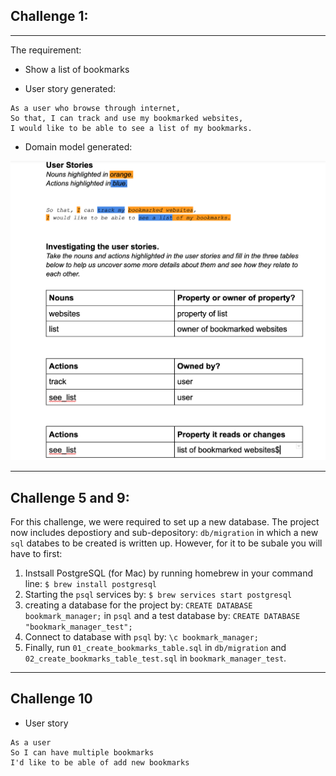 ## Challenge 1: 
------

The requirement: 
- Show a list of bookmarks

- User story generated: 

```
As a user who browse through internet, 
So that, I can track and use my bookmarked websites,
I would like to be able to see a list of my bookmarks.
```
- Domain model generated: 

![](domain_model.png)


----
## Challenge 5 and  9: 

For this challenge, we were required to set up a new database. The project now includes depostiory and sub-depository: `db/migration` in which a new `sql` databes to be created is written up. However, for it to be subale you will have to first: 

1. Instsall PostgreSQL (for Mac) by running homebrew in your command line: `$ brew install postgresql`
2. Starting the `psql` services by: `$ brew services start postgresql`
3. creating a database for the project by: `CREATE DATABASE bookmark_manager;` in `psql` and a test database by: `CREATE DATABASE "bookmark_manager_test";`
4. Connect to database with `psql` by: `\c bookmark_manager;`
5. Finally, run `01_create_bookmarks_table.sql` in `db/migration` and `02_create_bookmarks_table_test.sql` in `bookmark_manager_test`.

---
## Challenge 10

- User story 

```
As a user 
So I can have multiple bookmarks
I'd like to be able of add new bookmarks

```
